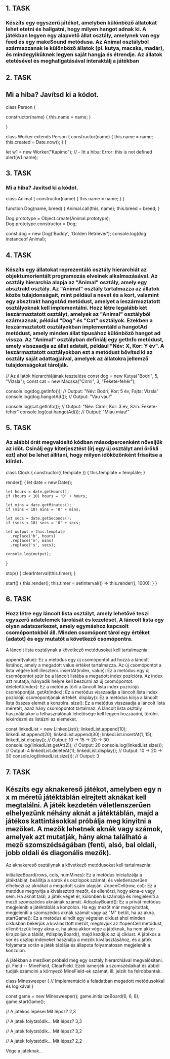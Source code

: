 ## 1. TASK

### Készíts egy egyszerű játékot, amelyben különböző állatokat lehet etetni és hallgatni, hogy milyen hangot adnak ki. A játékban legyen egy alapvető állat osztály, amelynek van egy feed és egy makeSound metódusa. Az Animal osztályból származzanak le különböző állatok (pl. kutya, macska, madár), és mindegyiküknek legyen saját hangja és étrendje. Az állatok etetésével és meghallgatásával interaktálj a játékban

## 2. TASK

## Mi a hiba? Javítsd ki a kódot.

class Person {

constructor(name) {
this.name = name;
}

}

class Worker extends Person {
constructor(name) {
this.name = name;
this.created = Date.now();
}
}

let w1 = new Worker("Kapimo"); // - Itt a hiba: Error: this is not defined
alert(w1.name);

## 3. TASK

### Mi a hiba? Javítsd ki a kódot.

class Animal {
constructor(name) {
this.name = name;
}
}

function Dog(name, breed) {
Animal.call(this, name);
this.breed = breed;
}

Dog.prototype = Object.create(Animal.prototype);
Dog.prototype.constructor = Dog;

const dog = new Dog('Buddy', 'Golden Retriever');
console.log(dog instanceof Animal);

## 4. TASK

### Készíts egy állatokat reprezentáló osztály hierarchiát az objektumorientált programozás elveinek alkalmazásával. Az osztály hierarchia alapja az "Animal" osztály, amely egy absztrakt osztály. Az "Animal" osztály tartalmazza az állatok közös tulajdonságait, mint például a nevet és a kort, valamint egy absztrakt hangotAd metódust, amelyet a leszármaztatott osztályoknak kell implementálni. Hozz létre legalább két leszármaztatott osztályt, amelyek az "Animal" osztályból származnak, például "Dog" és "Cat" osztályok. Ezekben a leszármaztatott osztályokban implementáld a hangotAd metódust, amely minden állat típusához különböző hangot ad vissza. Az "Animal" osztályban definiálj egy getInfo metódust, amely visszaadja az állat adatait, például "Név: X, Kor: Y év". A leszármaztatott osztályokban ezt a metódust bővítsd ki az osztály saját adattagjaival, amelyek az állatokra jellemző tulajdonságokat tárolják.

// Az állatok hierarchiájának tesztelése
const dog = new Kutya("Bodri", 5, "Vizsla");
const cat = new Macska("Cirmi", 3, "Fekete-fehér");

console.log(dog.getInfo()); // Output: "Név: Bodri, Kor: 5 év, Fajta: Vizsla"
console.log(dog.hangotAd()); // Output: "Vau vau!"

console.log(cat.getInfo()); // Output: "Név: Cirmi, Kor: 3 év, Szín: Fekete-fehér"
console.log(cat.hangotAd()); // Output: "Miau miau!"

## 5. TASK

### Az alábbi órát megvalósító kódban másodpercenként növeljük az időt. Csinálj egy kiterjesztést (írj egy új osztályt ami örökli ezt) ahol be lehet állítani, hogy milyen időközönként frissítse a kiírást.

class Clock {
constructor({ template }) {
this.template = template;
}

render() {
let date = new Date();

    let hours = date.getHours();
    if (hours < 10) hours = '0' + hours;

    let mins = date.getMinutes();
    if (mins < 10) mins = '0' + mins;

    let secs = date.getSeconds();
    if (secs < 10) secs = '0' + secs;

    let output = this.template
      .replace('h', hours)
      .replace('m', mins)
      .replace('s', secs);

    console.log(output);

}

stop() {
clearInterval(this.timer);
}

start() {
this.render();
this.timer = setInterval(() => this.render(), 1000);
}
}

## 6. TASK

### Hozz létre egy láncolt lista osztályt, amely lehetővé teszi egyszerű adatelemek tárolását és kezelését. A láncolt lista egy olyan adatszerkezet, amely egymáshoz kapcsolt csomópontokból áll. Minden csomópont tárol egy értéket (adatot) és egy mutatót a következő csomópontra.

A láncolt lista osztálynak a következő metódusokat kell tartalmaznia:

append(value): Ez a metódus egy új csomópontot ad hozzá a láncolt listához, amely a megadott value értéket tartalmazza. Az új csomópontot a lista végére kell illeszteni.
insertAt(index, value): Ez a metódus egy új csomópontot szúr be a láncolt listába a megadott index pozícióra. Az index azt mutatja, hányadik helyre kell beszúrni az új csomópontot.
deleteAt(index): Ez a metódus törli a láncolt lista index pozíciójú csomópontját.
getAt(index): Ez a metódus visszaadja a láncolt lista index pozíciójú csomópontjának értékét.
display(): Ez a metódus kiírja a láncolt lista összes elemét a konzolra.
size(): Ez a metódus visszaadja a láncolt lista méretét, azaz hány csomópontot tartalmaz.
A láncolt lista osztály használatakor a felhasználónak lehetősége kell legyen hozzáadni, törölni, lekérdezni és listázni az elemeket.

const linkedList = new LinkedList();
linkedList.append(10);
linkedList.append(20);
linkedList.append(30);
linkedList.insertAt(1, 15);
linkedList.display(); // Output: 10 -> 15 -> 20 -> 30
console.log(linkedList.getAt(2)); // Output: 20
console.log(linkedList.size()); // Output: 4
linkedList.deleteAt(1);
linkedList.display(); // Output: 10 -> 20 -> 30
console.log(linkedList.size()); // Output: 3

## 7. TASK

## Készíts egy aknakereső játékot, amelyben egy n x m méretű játéktáblán elrejtett aknákat kell megtalálni. A játék kezdetén véletlenszerűen elhelyezünk néhány aknát a játéktáblán, majd a játékos kattintásokkal próbálja meg kinyitni a mezőket. A mezők lehetnek aknák vagy számok, amelyek azt mutatják, hány akna található a mező szomszédságában (fenti, alsó, bal oldali, jobb oldali és diagonális mezők).

Az aknakereső osztálynak a következő metódusokat kell tartalmaznia:

initializeBoard(rows, cols, numMines): Ez a metódus inicializálja a játéktáblát, beállítja a sorok és oszlopok számát, és véletlenszerűen elhelyezi az aknákat a megadott szám alapján.
#openCell(row, col): Ez a metódus megnyitja a kiválasztott mezőt, és ellenőrzi, hogy akna-e vagy sem. Ha aknát talál, a játék véget ér, különben kiszámolja és megjeleníti a mező szomszédos aknáinak számát.
#displayBoard(): Ez a privát metódus megjeleníti a játéktáblát a konzolon. Ha egy mezőt már megnyitottak, megjeleníti a szomszédos aknák számát vagy az "M" betűt, ha az akna.
startGame(): Ez a metódus elindít egy végtelen ciklust ahol minden ciklusban bekérjük a kiválasztott mezőt, meghívjuk az #openCell metódust, ellenőrizzük hogy akna-e, ha akna akkor vége a játéknak, ha nem akkor kirajzoljuk a táblát, #displayBoard(), majd kezdjük az új ciklust.
A játékos a sor és oszlop indexeket használja a mezők kiválasztásához, és a játék folyamata során a játék táblája és állapota folyamatosan megjelenik a konzolon.

A játékban a mezőket próbáld meg egy osztály hierarchiával megvalósítani. pl. Field -- MineField, ClearField. Ezek ismerjék a szomszédaikat és abból tudják számolni a környező MineField-ek számát, ill. jelzik ha felrobbantak.

class Minesweeper {
// Implementáció a feladatban megadott metódusokkal és logikával
}

const game = new Minesweeper();
game.initializeBoard(6, 6, 8);
game.startGame();

// A játékos lépései
Mit lépsz?
2,3

// A játék folytatódik...
Mit lépsz?
3,3

// A játék folytatódik...
Mit lépsz?
3,2

// A játék folytatódik...
Mit lépsz?
2,2

Vége a játéknak...
